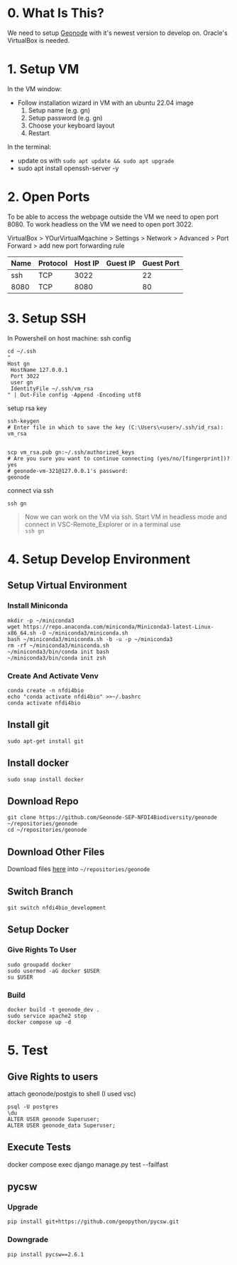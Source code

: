 # 0. What Is This?
We need to setup [Geonode](https://geonode.org/) with it's newest version to develop on.
Oracle's VirtualBox is needed.

# 1. Setup VM
In the VM window:
* Follow installation wizard in VM with an ubuntu 22.04 image
    1. Setup name (e.g. gn)
    2. Setup password (e.g. gn)
    3. Choose your keyboard layout
    4. Restart

In the terminal:
* update os with `sudo apt update && sudo apt upgrade`
* sudo apt install openssh-server -y

# 2. Open Ports
To be able to access the webpage outside the VM we need to open port 8080. To work headless on the VM we need to open port 3022.

VirtualBox > YOurVirtualMqachine > Settings > Network > Advanced > Port Forward > add new port forwarding rule

| Name | Protocol | Host IP | Guest IP | Guest Port |
| --- | --- | --- | --- | --- |
| ssh | TCP | 3022 | | 22 |
| 8080 | TCP | 8080 | | 80 |

# 3. Setup SSH
In Powershell on host machine:
ssh config
```shell
cd ~/.ssh
"
Host gn
 HostName 127.0.0.1
 Port 3022
 user gn
 IdentityFile ~/.ssh/vm_rsa
" | Out-File config -Append -Encoding utf8
```

setup rsa key
```shell
ssh-keygen
# Enter file in which to save the key (C:\Users\<user>/.ssh/id_rsa): 
vm_rsa


scp vm_rsa.pub gn:~/.ssh/authorized_keys
# Are you sure you want to continue connecting (yes/no/[fingerprint])?
yes
# geonode-vm-321@127.0.0.1's password:
geonode
```

connect via ssh
```shell
ssh gn
```
> Now we can work on the VM via ssh. Start VM in headless mode and connect in VSC-Remote_Explorer or in a terminal use <br>
 `ssh gn`

# 4. Setup Develop Environment
## Setup Virtual Environment
### Install Miniconda
```console
mkdir -p ~/miniconda3
wget https://repo.anaconda.com/miniconda/Miniconda3-latest-Linux-x86_64.sh -O ~/miniconda3/miniconda.sh
bash ~/miniconda3/miniconda.sh -b -u -p ~/miniconda3
rm -rf ~/miniconda3/miniconda.sh
~/miniconda3/bin/conda init bash
~/miniconda3/bin/conda init zsh
```
### Create And Activate Venv
```console
conda create -n nfdi4bio
echo "conda activate nfdi4bio" >>~/.bashrc
conda activate nfdi4bio
```
## Install git
```
sudo apt-get install git
```
## Install docker
```
sudo snap install docker
```
## Download Repo
```
git clone https://github.com/Geonode-SEP-NFDI4Biodiversity/geonode ~/repositories/geonode
cd ~/repositories/geonode
```
## Download Other Files
Download files [here](https://github.com/Geonode-SEP-NFDI4Biodiversity/docker-compose-setup/find/main
) into `~/repositories/geonode`
## Switch Branch
```
git switch nfdi4bio_development
```
## Setup Docker
### Give Rights To User
```console
sudo groupadd docker
sudo usermod -aG docker $USER
su $USER
```
### Build
```console
docker build -t geonode_dev .
sudo service apache2 stop
docker compose up -d
```

# 5. Test
## Give Rights to users
attach geonode/postgis to shell (I used vsc)
```
psql -U postgres
\du
ALTER USER geonode Superuser;
ALTER USER geonode_data Superuser;
```

## Execute Tests
docker compose exec django manage.py test --failfast


## pycsw
### Upgrade 
`pip install git+https://github.com/geopython/pycsw.git`

### Downgrade
`pip install pycsw==2.6.1`
